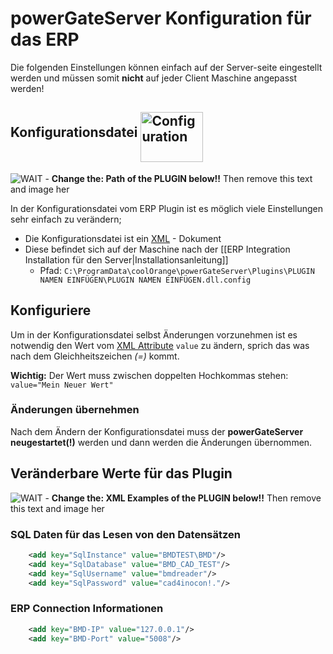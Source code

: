 # powerGateServer Konfiguration für das ERP

Die folgenden Einstellungen können einfach auf der Server-seite eingestellt werden und müssen somit **nicht** auf jeder Client Maschine angepasst werden! 


## Konfigurationsdatei <img src="https://user-images.githubusercontent.com/36075173/46526478-9ffefe80-c88e-11e8-9620-2ca213003828.png" height="80" width="100" alt="Configuration" align="middle">

![WAIT](https://placehold.it/150/f03c15/FFFFFF?text=WAIT) - **Change the: Path of the PLUGIN below!!** Then remove this text and image her

In der Konfigurationsdatei vom ERP Plugin ist es möglich viele Einstellungen sehr einfach zu verändern;
+ Die Konfigurationsdatei ist ein [XML](https://en.wikipedia.org/wiki/XML) - Dokument
+ Diese befindet sich auf der Maschine nach der [[ERP Integration Installation für den Server|Installationsanleitung]]
  + Pfad: `C:\ProgramData\coolOrange\powerGateServer\Plugins\PLUGIN NAMEN EINFÜGEN\PLUGIN NAMEN EINFÜGEN.dll.config`

## Konfiguriere

Um in der Konfigurationsdatei selbst Änderungen vorzunehmen ist es notwendig den Wert vom [XML Attribute](https://www.w3schools.com/xml/xml_attributes.asp) `value` zu ändern, sprich das was nach dem Gleichheitszeichen _(=)_ kommt.

**Wichtig:** Der Wert muss zwischen doppelten Hochkommas stehen: `value="Mein Neuer Wert"`

### Änderungen übernehmen

Nach dem Ändern der Konfigurationsdatei muss der **powerGateServer neugestartet(!)** werden und dann werden die Änderungen übernommen.

## Veränderbare Werte für das Plugin

![WAIT](https://placehold.it/150/f03c15/FFFFFF?text=WAIT) - **Change the: XML Examples of the PLUGIN below!!** Then remove this text and image her

### SQL Daten für das Lesen von den Datensätzen

``` XML
    <add key="SqlInstance" value="BMDTEST\BMD"/>
    <add key="SqlDatabase" value="BMD_CAD_TEST"/>
    <add key="SqlUsername" value="bmdreader"/>
    <add key="SqlPassword" value="cad4inocon!."/>
```

### ERP Connection Informationen

``` XML
    <add key="BMD-IP" value="127.0.0.1"/>
    <add key="BMD-Port" value="5008"/>
```
